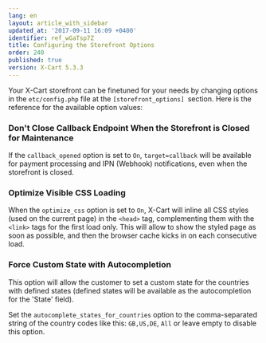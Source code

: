 ```yaml
---
lang: en
layout: article_with_sidebar
updated_at: '2017-09-11 16:09 +0400'
identifier: ref_wGaTsp7Z
title: Configuring the Storefront Options
order: 240
published: true
version: X-Cart 5.3.3
---
```

Your X-Cart storefront can be finetuned for your needs by changing options in the `etc/config.php` file at the `[storefront_options] `section. Here is the reference for the available option values:

### Don't Close Callback Endpoint When the Storefront is Closed for Maintenance

If the `callback_opened` option is set to `On`, `target=callback` will be available for payment processing and IPN (Webhook) notifications, even when the storefront is closed.

### Optimize Visible CSS Loading

When the `optimize_css` option is set to `On`, X-Cart will inline all CSS styles (used on the current page) in the `<head>` tag, complementing them with the `<link>` tags for the first load only. This will allow to show the styled page as soon as possible, and then the browser cache kicks in on each consecutive load.

### Force Custom State with Autocompletion

This option will allow the customer to set a custom state for the countries with defined states (defined states will be available as the autocompletion for the 'State' field). 

Set the `autocomplete_states_for_countries` option to the comma-separated string of the country codes like this: `GB,US,DE`, `All` or leave empty to disable this option.
